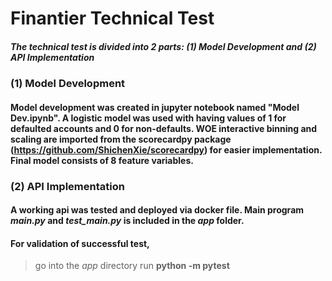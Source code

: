 # Finantier Technical Test
##### The technical test is divided into 2 parts: (1) Model Development and (2) API Implementation

### (1) Model Development
#### Model development was created in jupyter notebook named "Model Dev.ipynb". A logistic model was used with having values of 1 for defaulted accounts and 0 for non-defaults. WOE interactive binning and scaling are imported from the scorecardpy package (<https://github.com/ShichenXie/scorecardpy>) for easier implementation. Final model consists of 8 feature variables.

### (2) API Implementation
#### A working api was tested and deployed via docker file. Main program *main.py* and *test_main.py* is included in the *app* folder. 
#### For validation of successful test, 
> go into the *app* directory 
> run **python -m pytest**


